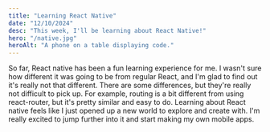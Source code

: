 ```yaml
---
title: "Learning React Native"
date: "12/10/2024"
desc: "This week, I'll be learning about React Native!"
hero: "/native.jpg"
heroAlt: "A phone on a table displaying code."
---
```


So far, React native has been a fun learning experience for me. I wasn't sure how different it was going to be from regular React, and I'm glad to find out it's really not that different. There are some differences, but they're really not difficult to pick up. For example, routing is a bit different from using react-router, but it's pretty similar and easy to do. Learning about React native feels like I just opened up a new world to explore and create with. I'm really excited to jump further into it and start making my own mobile apps.